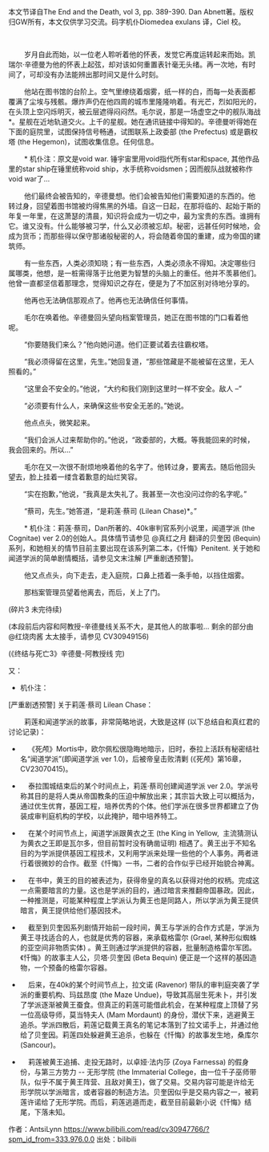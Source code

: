 本文节译自The End and the Death, vol 3, pp. 389-390. Dan Abnett著。版权归GW所有，本文仅供学习交流。码字机仆Diomedea exulans 译，Ciel 校。

 



        岁月自此而始，以一位老人聆听着他的怀表，发觉它再度运转起来而始。凯瑞尔·辛德曼为他的怀表上起弦，却对该如何重置表针毫无头绪。再一次地，有时间了，可却没有办法能辨出那时间又是什么时刻。

        他站在图书馆的台阶上。空气里缭绕着烟雾，纸一样的白，而每一处表面都覆满了尘埃与残骸。爆炸声仍在他四周的城市里隆隆响着。有光芒，烈如阳光的，在头顶上空闪烁明灭，被云层遮得闷闷然。毛尔说，那是一场虚空之中的舰队海战*。星舰在近地轨道交火。上千的星舰。她在通讯链接中得知的。辛德曼听得她在下面的庭院里，试图保持信号畅通，试图联系上政委部 (the Prefectus) 或是霸权塔 (the Hegemon)，试图收集信息。任何信息。

        * 机仆注：原文是void war. 锤宇宙里用void指代所有star和space, 其他作品里的star ship在锤里统称void ship，水手统称voidsmen；因而舰队战就被称作void war了…

        他们最终会被告知的，辛德曼想。他们会被告知他们需要知道的东西的。他转过身，回望着图书馆被灼得焦黑的外墙。自这一日起，在那将临的、起始于斯的年复一年里，在这萧瑟的清晨，知识将会成为一切之中，最为宝贵的东西。谁拥有它。谁又没有。什么能够被习学，什么又必须被忘却。秘密，远甚任何时候地，会成为货币；而那些得以保守那诸般秘密的人，将会随着帝国的重建，成为帝国的建筑师。

        有一些东西，人类必须知晓；有一些东西，人类必须永不得知。决定哪些归属哪类，他想，是一桩需得落于比他更为智慧的头脑上的重任。他并不羡慕他们。他曾一直都坚信着那理念，觉得知识之存在，便是为了不加区别对待地分享的。

        他再也无法确信那观点了。他再也无法确信任何事情。

        毛尔在唤着他。辛德曼回头望向档案管理员，她正在图书馆的门口看着他呢。

        “你要随我们来么？”他向她问道。他们正要试着去往霸权塔。

        “我必须得留在这里，先生。”她回复道，“那些馆藏是不能被留在这里，无人照看的。”

        “这里会不安全的。”他说，“大约和我们刚到这里时一样不安全。敌人 –”

        “必须要有什么人，来确保这些书安全无恙的。”她说。

        他点点头，微笑起来。

        “我们会派人过来帮助你的。”他说，“政委部的，大概。等我能回来的时候，我会回来的。所以…”

        毛尔在又一次很不耐烦地唤着他的名字了。他转过身，要离去。随后他回头望去，脸上挂着一缕含着歉意的灿烂笑容。

        “实在抱歉，”他说，“我真是太失礼了。我甚至一次也没问过你的名字呢。”

        “蔡司，先生。”她答道，“是莉莲·蔡司 (Lilean Chase)*。”

        * 机仆注：莉莲·蔡司，Dan所著的、40k审判官系列小说里，闻道学派 (the Cognitae) ver 2.0的创始人。具体情节请参见 @真红之月 翻译的贝奎因 (Bequin) 系列，和她相关的情节目前主要出现在该系列第二本，《忏悔》Penitent. 关于她和闻道学派的简单剧情概括，请参见文末注解 [严重剧透预警]。

        他又点点头，向下走去，走入庭院，口鼻上捂着一条手帕，以挡住烟雾。

        那档案管理员望着他离去，而后，关上了门。



(碎片3 未完待续)

(本段前后内容和阿教授-辛德曼线关系不大，是其他人的故事啦... 剩余的部分由 @红烧肉酱 太太接手，请参见 CV30949156)

(《终结与死亡3》辛德曼-阿教授线 完)



又：

* 机仆注：

[严重剧透预警] 关于莉莲·蔡司 Lilean Chase：

        莉莲和闻道学派的故事，非常简略地说，大致是这样 (以下总结自和真红君的讨论记录)：

-     《死颅》Mortis中，欧尔佩松很隐晦地暗示，旧时，泰拉上活跃有秘密结社名“闻道学派”(即闻道学派 ver 1.0)，后被帝皇击败清剿 (《死颅》第16章，CV23070415)。

-     泰拉围城结束后的某个时间点上，莉莲·蔡司创建闻道学派 ver 2.0。学派号称其目的是将人类从帝国教条的压迫中解放出来；其宗旨大致上可以概括为，通过优生优育，基因工程，培养优秀的个体。他们学派在很多世界都建立了伪装成审判庭机构的学校，以此掩护，暗中培养特工。

-     在某个时间节点上，闻道学派跟黄衣之王 (the King in Yellow,  主流猜测认为黄衣之王即是瓦尔多，但目前暂时没有确凿证明) 相遇了。黄王出于不知名目的为学派提供基因工程技术，又利用学派来处理一些他的个人事务。两者进行着很微妙的合作。截至《忏悔》一书，二者的合作似乎已经开始貌合神离。

-     在书中，黄王的目的被表述为，获得帝皇的真名以获得对他的权柄。完成这一点需要暗言的力量。这也是学派的目的，通过暗言来推翻帝国暴政。因此，一种推测是，可能某种程度上学派认为黄王也是同路人，所以学派为黄王提供暗言，黄王提供给他们基因技术。

-     截至到贝奎因系列剧情开始前一段时间，黄王与学派的合作方式是，学派为黄王寻找适合的人，也就是优秀的容器，来承载格雷尔 (Grael, 某种形似蜘蛛的亚空间非物质实体) 。黄王则通过学派提供的容器，批量制造格雷尔军团。《忏悔》的故事主人公，贝塔·贝奎因 (Beta Bequin) 便正是一个这样的基因造物，一个预备的格雷尔容器。

-     后来，在40k的某个时间节点上，拉文诺 (Ravenor) 带队的审判庭突袭了学派的重要机构、玛兹昂度 (the Maze Undue)，导致其高层生死未卜，并引发了学派逐渐被黄王蚕食。但真正的莉莲可能借此机会，在某种程度上顶替了另一位高级导师，莫当特夫人 (Mam Mordaunt) 的身份，潜伏下来，逃避黄王追杀。学派四散后，莉莲记载黄王真名的笔记本落到了拉文诺手上，并通过他给了贝奎因。莉莲四处躲避黄王追杀，也躲在《忏悔》的故事发生地，桑库尔 (Sancour)。

-     莉莲被黄王追捕、走投无路时，以卓娅·法内莎 (Zoya Farnessa) 的假身份，与第三方势力 -- 无形学院 (the Immaterial College，由一位千子巫师带队，似乎不属于黄王阵营、且敌对黄王)，做了交易。交易内容可能是许给无形学院以学派暗言，或者容器的制造方法。贝奎因似乎是交易内容之一，被莉莲许诺给了无形学院。而后，莉莲逃遁而走，截至目前最新小说《忏悔》结尾，下落未知。

 作者：AntsiLynn https://www.bilibili.com/read/cv30947766/?spm_id_from=333.976.0.0 出处：bilibili
